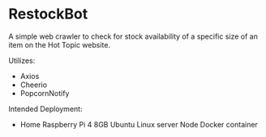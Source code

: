 # RestockBot

A simple web crawler to check for stock availability of a specific size of an item on the Hot Topic website.

Utilizes:
  - Axios
  - Cheerio
  - PopcornNotify

Intended Deployment:
  - Home Raspberry Pi 4 8GB Ubuntu Linux server Node Docker container
